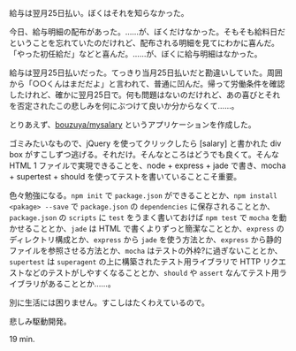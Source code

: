 給与は翌月25日払い。ぼくはそれを知らなかった。

今日、給与明細の配布があった。……が、ぼくだけなかった。そもそも給料日だということを忘れていたのだけれど、配布される明細を見てにわかに喜んだ。「やった初任給だ」などと喜んだ。……が、ぼくに給与明細はなかった。

給与は翌月25日払いだった。てっきり当月25日払いだと勘違いしていた。周囲から「○○くんはまだだよ」と言われて、普通に凹んだ。帰って労働条件を確認したけれど、確かに翌月25日で。何も問題はないのだけれど、あの喜びとそれを否定されたこの悲しみを何にぶつけて良いか分からなくて……。

とりあえず、[bouzuya/mysalary][bouzuya/mysalary] というアプリケーションを作成した。

ゴミみたいなもので、jQuery を使ってクリックしたら [salary] と書かれた div box がすこしずつ逃げる。それだけ。そんなところはどうでも良くて。そんな HTML 1 ファイルで実現できることを、node + express + jade で書き、mocha + supertest + should を使ってテストを書いていることこそ重要。

色々勉強になる。`npm init` で `package.json` ができることとか、`npm install <pakage> --save` で `package.json` の `dependencies` に保存されることとか、`package.json` の `scripts` に `test` をうまく書いておけば `npm test` で `mocha` を動かせることとか、`jade` は HTML で書くよりずっと簡潔なこととか、`express` のディレクトリ構成とか、`express` から `jade` を使う方法とか、`express` から静的ファイルを参照させる方法とか、`mocha` はテストの外枠?に過ぎないこととか、`supertest` は `superagent` の上に構築されたテスト用ライブラリで HTTP リクエストなどのテストがしやすくなることとか、`should` や `assert` なんてテスト用ライブラリがあることとか……。

別に生活には困りません。すこしはたくわえているので。

悲しみ駆動開発。

19 min.

[bouzuya/mysalary]: https://github.com/bouzuya/mysalary.git
